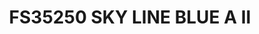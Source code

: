 ---
title: "FS35250 SKY LINE BLUE A II "
price: "TBA"
desc: "Opis nije dostupan"
img_path: "/assets/img/A.MIG-0224.jpg"
brand: AMMO
available: true
cat: "acrylics"
subcat: "ACRYLIC PAINTS (17 mL)"
subsubcat: "SS"
---